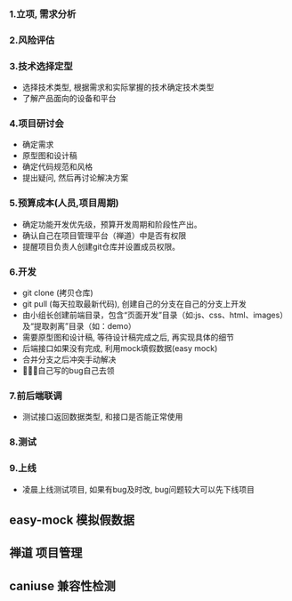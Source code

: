 ### 1.立项, 需求分析
### 2.风险评估
### 3.技术选择定型
- 选择技术类型, 根据需求和实际掌握的技术确定技术类型
- 了解产品面向的设备和平台
### 4.项目研讨会
- 确定需求
- 原型图和设计稿
- 确定代码规范和风格
- 提出疑问, 然后再讨论解决方案
### 5.预算成本(人员,项目周期)
- 确定功能开发优先级，预算开发周期和阶段性产出。
- 确认自己在项目管理平台（禅道）中是否有权限
- 提醒项目负责人创建git仓库并设置成员权限。
### 6.开发
- git clone (拷贝仓库)
- git pull (每天拉取最新代码), 创建自己的分支在自己的分支上开发
- 由小组长创建前端目录，包含“页面开发”目录（如:js、css、html、images）及“提取剥离”目录（如：demo）
- 需要原型图和设计稿, 等待设计稿完成之后, 再实现具体的细节
- 后端接口如果没有完成, 利用mock填假数据(easy mock)
- 合并分支之后冲突手动解决
- 自己写的bug自己去领 
### 7.前后端联调
- 测试接口返回数据类型, 和接口是否能正常使用
### 8.测试
### 9.上线
- 凌晨上线测试项目, 如果有bug及时改, bug问题较大可以先下线项目

## easy-mock 模拟假数据
## 禅道 项目管理
## caniuse 兼容性检测